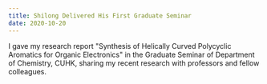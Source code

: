 ```yaml
---
title: Shilong Delivered His First Graduate Seminar
date: 2020-10-20
---
```


I gave my research report "Synthesis of Helically Curved Polycyclic Aromatics for Organic Electronics" in the Graduate Seminar of Department of Chemistry, CUHK, sharing my recent research with professors and fellow colleagues.


